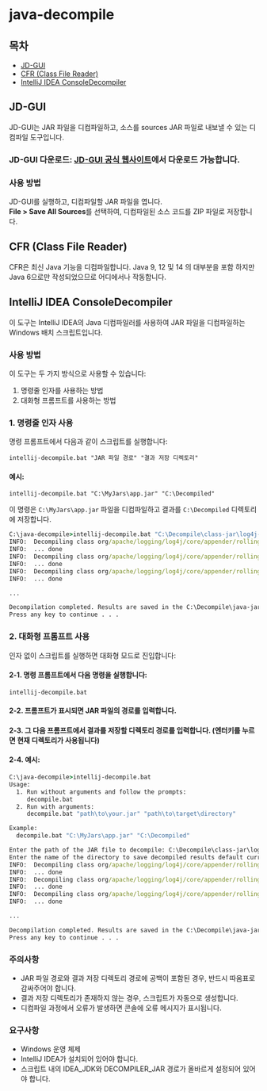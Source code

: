 # java-decompile

## 목차
- [JD-GUI]()
- [CFR (Class File Reader)]()
- [IntelliJ IDEA ConsoleDecompiler](#intellij-idea-consoledecompiler)

## JD-GUI

JD-GUI는 JAR 파일을 디컴파일하고, 소스를 sources JAR 파일로 내보낼 수 있는 디컴파일 도구입니다.

### JD-GUI 다운로드: [JD-GUI 공식 웹사이트](https://java-decompiler.github.io/)에서 다운로드 가능합니다.

### 사용 방법
JD-GUI를 실행하고, 디컴파일할 JAR 파일을 엽니다.  
**File > Save All Sources**를 선택하여, 디컴파일된 소스 코드를 ZIP 파일로 저장합니다.

## CFR (Class File Reader)

CFR은 최신 Java 기능을 디컴파일합니다. Java 9, 12 및 14 의 대부분을 포함 하지만 Java 6으로만 작성되었으므로 어디에서나 작동합니다.

## IntelliJ IDEA ConsoleDecompiler

이 도구는 IntelliJ IDEA의 Java 디컴파일러를 사용하여 JAR 파일을 디컴파일하는 Windows 배치 스크립트입니다.

### 사용 방법

이 도구는 두 가지 방식으로 사용할 수 있습니다:

1. 명령줄 인자를 사용하는 방법
2. 대화형 프롬프트를 사용하는 방법

### 1. 명령줄 인자 사용

명령 프롬프트에서 다음과 같이 스크립트를 실행합니다:

```
intellij-decompile.bat "JAR 파일 경로" "결과 저장 디렉토리"
```

#### 예시:
```
intellij-decompile.bat "C:\MyJars\app.jar" "C:\Decompiled"
```

이 명령은 `C:\MyJars\app.jar` 파일을 디컴파일하고 결과를 `C:\Decompiled` 디렉토리에 저장합니다.

```cmd
C:\java-decompile>intellij-decompile.bat "C:\Decompile\class-jar\log4j-core-2.17.2.jar" "C:\Decompile\java-jar"
INFO:  Decompiling class org/apache/logging/log4j/core/appender/rolling/action/AbstractPathAction
INFO:  ... done
INFO:  Decompiling class org/apache/logging/log4j/core/appender/rolling/action/CompositeAction
INFO:  ... done
INFO:  Decompiling class org/apache/logging/log4j/core/appender/rolling/TriggeringPolicy
INFO:  ... done

...

Decompilation completed. Results are saved in the C:\Decompile\java-jar directory.
Press any key to continue . . .
```

### 2. 대화형 프롬프트 사용

인자 없이 스크립트를 실행하면 대화형 모드로 진입합니다:

#### 2-1. 명령 프롬프트에서 다음 명령을 실행합니다:
```
intellij-decompile.bat
```

#### 2-2. 프롬프트가 표시되면 JAR 파일의 경로를 입력합니다.

#### 2-3. 그 다음 프롬프트에서 결과를 저장할 디렉토리 경로를 입력합니다. (엔터키를 누르면 현재 디렉토리가 사용됩니다)

#### 2-4. 예시:
```cmd
C:\java-decompile>intellij-decompile.bat
Usage:
  1. Run without arguments and follow the prompts:
     decompile.bat
  2. Run with arguments:
     decompile.bat "path\to\your.jar" "path\to\target\directory"

Example:
  decompile.bat "C:\MyJars\app.jar" "C:\Decompiled"

Enter the path of the JAR file to decompile: C:\Decompile\class-jar\log4j-core-2.17.2.jar
Enter the name of the directory to save decompiled results default current directory: C:\Decompile\java-jar
INFO:  Decompiling class org/apache/logging/log4j/core/appender/rolling/action/AbstractPathAction
INFO:  ... done
INFO:  Decompiling class org/apache/logging/log4j/core/appender/rolling/action/CompositeAction
INFO:  ... done
INFO:  Decompiling class org/apache/logging/log4j/core/appender/rolling/TriggeringPolicy
INFO:  ... done

...

Decompilation completed. Results are saved in the C:\Decompile\java-jar directory.
Press any key to continue . . .
```

### 주의사항
- JAR 파일 경로와 결과 저장 디렉토리 경로에 공백이 포함된 경우, 반드시 따옴표로 감싸주어야 합니다.
- 결과 저장 디렉토리가 존재하지 않는 경우, 스크립트가 자동으로 생성합니다.
- 디컴파일 과정에서 오류가 발생하면 콘솔에 오류 메시지가 표시됩니다.

### 요구사항
- Windows 운영 체제
- IntelliJ IDEA가 설치되어 있어야 합니다.
- 스크립트 내의 IDEA_JDK와 DECOMPILER_JAR 경로가 올바르게 설정되어 있어야 합니다.
